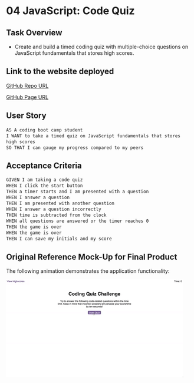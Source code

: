 # 04 JavaScript: Code Quiz

## Task Overview

* Create and build a timed coding quiz with multiple-choice questions on JavaScript fundamentals that stores high scores.

## Link to the website deployed

[GitHub Repo URL](https://github.com/grider27/penn-lps-bcs/tree/main/homework/homework4-CodeQuiz)


[GitHub Page URL](https://grider27.github.io/penn-lps-bcs/homework/homework4-CodeQuiz)


## User Story

```
AS A coding boot camp student
I WANT to take a timed quiz on JavaScript fundamentals that stores high scores
SO THAT I can gauge my progress compared to my peers
```

## Acceptance Criteria

```
GIVEN I am taking a code quiz
WHEN I click the start button
THEN a timer starts and I am presented with a question
WHEN I answer a question
THEN I am presented with another question
WHEN I answer a question incorrectly
THEN time is subtracted from the clock
WHEN all questions are answered or the timer reaches 0
THEN the game is over
WHEN the game is over
THEN I can save my initials and my score

```

## Original Reference Mock-Up for Final Product

The following animation demonstrates the application functionality:

![A user clicks through an interactive coding quiz, then enters initials to save the high score before resetting and starting over.](./02-Homework/Assets/04-web-apis-homework-demo.gif)